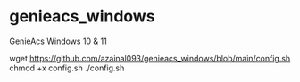 # genieacs_windows
GenieAcs Windows 10 &amp; 11
 
wget https://github.com/azainal093/genieacs_windows/blob/main/config.sh
chmod +x config.sh
./config.sh
